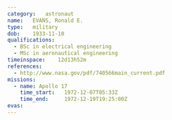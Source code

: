 ```yaml
---
category:	astronaut
name:	EVANS, Ronald E.
type:	military
dob:	1933-11-10
qualifications:
  - BSc in electrical engineering
  - MSc in aeronautical engineering
timeinspace:	12d13h52m
references:
  - http://www.nasa.gov/pdf/740566main_current.pdf
missions:
  - name: Apollo 17
    time_start:   1972-12-07T05:33Z
    time_end:     1972-12-19T19:25:00Z
evas:
---
```


